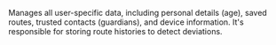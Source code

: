Manages all user-specific data, including personal details (age), saved routes, trusted contacts (guardians), and device information. It's responsible for storing route histories to detect deviations.